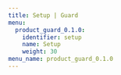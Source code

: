 ```yaml
---
title: Setup | Guard
menu:
  product_guard_0.1.0:
    identifier: setup
    name: Setup
    weight: 30
menu_name: product_guard_0.1.0
---
```

